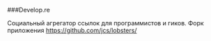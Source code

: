 ###Develop.re

Социальный агрегатор ссылок для программистов и гиков. Форк приложения https://github.com/jcs/lobsters/
